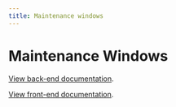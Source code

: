 ```yaml
---
title: Maintenance windows
---
```


# Maintenance Windows

[View back-end documentation](../Engineering/BackEnd/Features/MaintenanceWindows.md).

[View front-end documentation](../Engineering/FrontEnd/DowntimeMessages.md).
